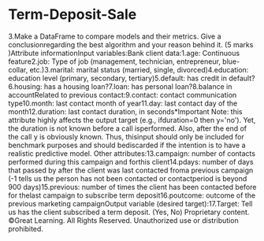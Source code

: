 # Term-Deposit-Sale
3.Make a DataFrame to compare models and their metrics. Give a conclusionregarding the best algorithm and your reason behind it. (​5 marks​)Attribute informationInput variables:Bank client data:1.age: Continuous feature2.job: Type of job (management, technician, entrepreneur, blue-collar, etc.)3.marital: marital status (married, single, divorced)4.education: education level (primary, secondary, tertiary)5.default: has credit in default?6.housing: has a housing loan?7.loan: has personal loan?8.balance in accountRelated to previous contact:9.contact: contact communication type10.month: last contact month of year11.day: last contact day of the month12.duration: last contact duration, in seconds*Important Note:​ this attribute highly affects the output target (e.g., ifduration=0 then y='no'). Yet, the duration is not known before a call isperformed. Also, after the end of the call y is obviously known. Thus, thisinput should only be included for benchmark purposes and should bediscarded if the intention is to have a realistic predictive model.             Other attributes:13.campaign: number of contacts performed during this campaign and forthis client14.pdays: number of days that passed by after the client was last contacted froma previous campaign (-1 tells us the person has not been contacted or contactperiod is beyond 900 days)15.previous: number of times the client has been contacted before for thelast campaign to subscribe term deposit16.poutcome: outcome of the previous marketing campaignOutput variable (desired target):17.Target: Tell us has the client subscribed a term deposit. (Yes, No)
Proprietary content. ©Great Learning. All Rights Reserved. Unauthorized use or distribution prohibited.

